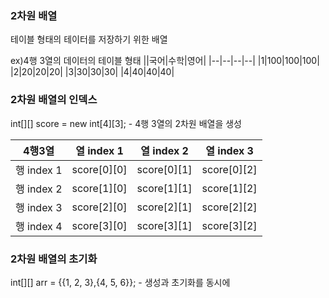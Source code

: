 ### 2차원 배열

테이블 형태의 테이터를 저장하기 위한 배열  

ex)4행 3열의 데이터의 테이블 형태
||국어|수학|영어|
|--|--|--|--|
|1|100|100|100|
|2|20|20|20|
|3|30|30|30|
|4|40|40|40|  

### 2차원 배열의 인덱스

int[][] score = new int[4][3]; - 4행 3열의 2차원 배열을 생성  

|4행3열|열 index 1|열 index 2|열 index 3|
|--|--|--|--|
|행 index 1|score[0][0]|score[0][1]|score[0][2]|
|행 index 2|score[1][0]|score[1][1]|score[1][2]|
|행 index 3|score[2][0]|score[2][1]|score[2][2]|
|행 index 4|score[3][0]|score[3][1]|score[3][2]|

### 2차원 배열의 초기화

int[][] arr = {{1, 2, 3},{4, 5, 6}}; - 생성과 초기화를 동시에

